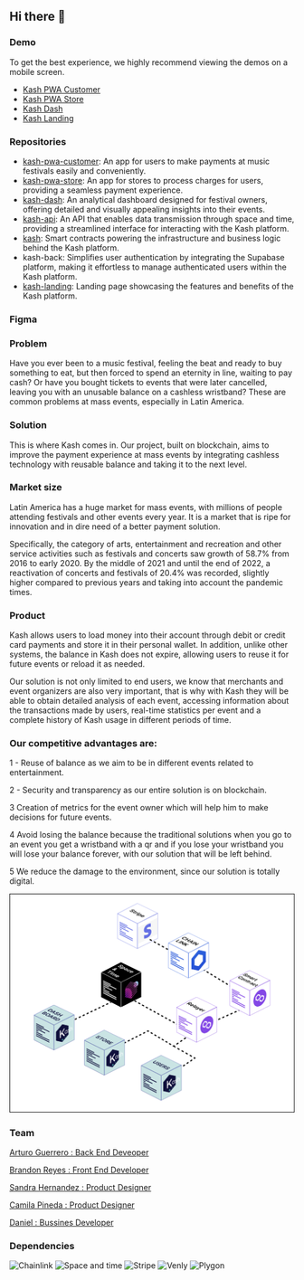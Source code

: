 ## Hi there 👋

### Demo
To get the best experience, we highly recommend viewing the demos on a mobile screen.
- [Kash PWA Customer](https://kash-client.netlify.app/login)
- [Kash PWA Store](https://kash-store.netlify.app/login)
- [Kash Dash](https://kash-dashboard.netlify.app/login)
- [Kash Landing](https://kash-landing.netlify.app/)

### Repositories

- [kash-pwa-customer](https://github.com/Kash-payments/kash-pwa-customer): An app for users to make payments at music festivals easily and conveniently.
- [kash-pwa-store](https://github.com/Kash-payments/kash-pwa-store): An app for stores to process charges for users, providing a seamless payment experience.
- [kash-dash](https://github.com/Kash-payments/kash-dash): An analytical dashboard designed for festival owners, offering detailed and visually appealing insights into their events.
- [kash-api](https://github.com/Kash-payments/kash-api): An API that enables data transmission through space and time, providing a streamlined interface for interacting with the Kash platform.
- [kash](https://github.com/Kash-payments/kash): Smart contracts powering the infrastructure and business logic behind the Kash platform.
- kash-back: Simplifies user authentication by integrating the Supabase platform, making it effortless to manage authenticated users within the Kash platform.
- [kash-landing](https://github.com/Kash-payments/kash-landing): Landing page showcasing the features and benefits of the Kash platform.


### Figma

### Problem

Have you ever been to a music festival, feeling the beat and ready to buy something to eat, but then forced to spend an eternity in line, waiting to pay cash? Or have you bought tickets to events that were later cancelled, leaving you with an unusable balance on a cashless wristband? These are common problems at mass events, especially in Latin America.

### Solution

This is where Kash comes in. Our project, built on blockchain, aims to improve the payment experience at mass events by integrating cashless technology with reusable balance and taking it to the next level.

### Market size

Latin America has a huge market for mass events, with millions of people attending festivals and other events every year. It is a market that is ripe for innovation and in dire need of a better payment solution.

Specifically, the category of arts, entertainment and recreation and other service activities such as festivals and concerts saw growth of 58.7% from 2016 to early 2020. By the middle of 2021 and until the end of 2022, a reactivation of concerts and festivals of 20.4% was recorded, slightly higher compared to previous years and taking into account the pandemic times.

### Product

Kash allows users to load money into their account through debit or credit card payments and store it in their personal wallet. In addition, unlike other systems, the balance in Kash does not expire, allowing users to reuse it for future events or reload it as needed.

Our solution is not only limited to end users, we know that merchants and event organizers are also very important, that is why with Kash they will be able to obtain detailed analysis of each event, accessing information about the transactions made by users, real-time statistics per event and a complete history of Kash usage in different periods of time.

### **Our competitive advantages are:**

1 - Reuse of balance as we aim to be in different events related to entertainment.

2 - Security and transparency as our entire solution is on blockchain.

3 Creation of metrics for the event owner which will help him to make decisions for future events.

4 Avoid losing the balance because the traditional solutions when you go to an event you get a wristband with a qr and if you lose your wristband you will lose your balance forever, with our solution that will be left behind.

5 We reduce the damage to the environment, since our solution is totally digital.

![diagram](diagram.png "MarineGEO logo")



### Team

[Arturo Guerrero : Back  End Deveoper](https://github.com/arturxdev)

[Brandon Reyes : Front End Developer](https://github.com/brandonitas)

[Sandra Hernandez : Product Designer](https://www.linkedin.com/in/sandrahernandezm/)

[Camila Pineda : Product Designer](https://www.linkedin.com/in/camila-pineda)

[Daniel : Bussines Developer](https://github.com/arturxdev)



### Dependencies

<img src="https://upload.wikimedia.org/wikipedia/commons/thumb/1/15/Chainlink_Logo_Blue.svg/2560px-Chainlink_Logo_Blue.svg.png" alt="Chainlink" width="250"> 
<img src="https://uploads-ssl.webflow.com/642d91209f1e772d3740afa0/6447a85f182d18352df984f3_sxt_tm.svg" alt="Space and time" width="250"> 
<img src="https://upload.wikimedia.org/wikipedia/commons/thumb/b/ba/Stripe_Logo%2C_revised_2016.svg/2560px-Stripe_Logo%2C_revised_2016.svg.png" alt="Stripe" width="250"> 
<img src="https://5844108.fs1.hubspotusercontent-na1.net/hubfs/5844108/Logo%20Gradient-1.svg" alt="Venly" width="250"> <img src="https://upload.wikimedia.org/wikipedia/commons/2/24/Polygon_blockchain_logo.png" alt="Plygon" width="250">

